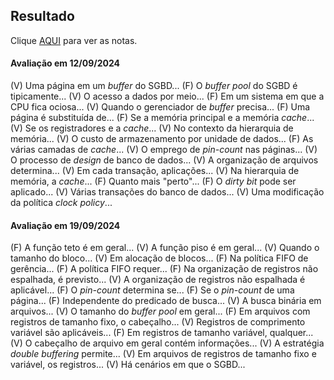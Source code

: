 ## Resultado

Clique [AQUI](../media/sgbd-2024-2-bcc-resumo.pdf) para ver as notas.

#### Avaliação em 12/09/2024

(V) Uma página em um _buffer_ do SGBD... (F) O _buffer pool_ do SGBD é tipicamente... (V) O acesso a dados por meio... (F) Em um sistema em que a CPU fica ociosa... (V) Quando o gerenciador de _buffer_ precisa... (F) Uma página é substituída de... (F) Se a memória principal e a memória _cache_... (V) Se os registradores e a _cache_... (V) No contexto da hierarquia de memória... (V) O custo de armazenamento por unidade de dados... (F) As várias camadas de _cache_... (V) O emprego de _pin-count_ nas páginas... (V) O processo de _design_ de banco de dados... (V) A organização de arquivos determina... (V) Em cada transação, aplicações... (V) Na hierarquia de memória, a _cache_... (F) Quanto mais "perto"... (F) O _dirty bit_ pode ser aplicado... (V) Várias transações do banco de dados... (V) Uma modificação da política _clock policy_... 

#### Avaliação em 19/09/2024

(F) A função teto é em geral... (V) A função piso é em geral... (V) Quando o tamanho do bloco... (V) Em alocação de blocos... (F) Na política FIFO de gerência... (F) A política FIFO requer... (F) Na organização de registros não espalhada, é previsto... (V) A organização de registros não espalhada é aplicável... (F) O _pin-count_ determina se... (F) Se o _pin-count_ de uma página... (F) Independente do predicado de busca... (V) A busca binária em arquivos... (V) O tamanho do _buffer pool_ em geral... (F) Em arquivos com registros de tamanho fixo, o cabeçalho... (V) Registros de comprimento variável são aplicáveis... (F) Em registros de tamanho variável, qualquer... (V) O cabeçalho de arquivo em geral contém informações... (V) A estratégia _double buffering_ permite... (V) Em arquivos de registros de tamanho fixo e variável, os registros... (V) Há cenários em que o SGBD...
